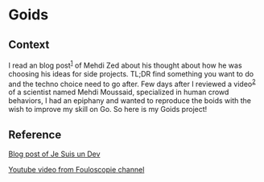 # Goids

## Context

I read an blog post<sup>[1]</sup> of Mehdi Zed about his thought about how he was choosing his ideas for side projects. TL;DR find something you want to do and the techno choice need to go after. Few days after I reviewed a video<sup>[2]</sup> of a scientist named Mehdi Moussaid, specialized in human crowd behaviors, I had an epiphany and wanted to reproduce the boids with the wish to improve my skill on Go. So here is my Goids project! 

## Reference

[Blog post of Je Suis un Dev][1]

[Youtube video from Fouloscopie channel][2]

[1]: https://www.jesuisundev.com/projet-perso/
[2]: https://www.youtube.com/watch?v=w-Oy4TYDnoQ